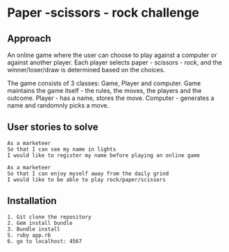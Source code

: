 Paper -scissors - rock challenge
================================

Approach
-------
An online game where the user can choose to play against a computer or against another player. Each player selects paper - scissors - rock, and the winner/loser/draw is determined based on the choices.

The game consists of 3 classes: Game, Player and computer. Game maintains the game itself - the rules, the moves, the players and the outcome. Player - has a name, stores the move. Computer - generates a name and randomnly picks a move.


User stories to solve
-------
```
As a marketeer
So that I can see my name in lights
I would like to register my name before playing an online game

As a marketeer
So that I can enjoy myself away from the daily grind
I would like to be able to play rock/paper/scissors
```

Installation
-------
```
1. Git clone the repository
2. Gem install bundle
3. Bundle install
5. ruby app.rb
6. go to localhost: 4567
```
